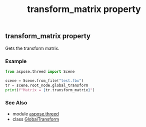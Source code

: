 ﻿---
title: transform_matrix property
second_title: Aspose.3D for Python via .NET API References
description: 
type: docs
weight: 60
url: /python-net/aspose.threed/globaltransform/transform_matrix/
is_root: false
---

## transform_matrix property


Gets the transform matrix.

### Example 


```python
from aspose.threed import Scene

scene = Scene.from_file("test.fbx")
tr = scene.root_node.global_transform
print(f"Matrix = {tr.transform_matrix}")

```

### See Also
* module [aspose.threed](../../)
* class [GlobalTransform](/3d/python-net/aspose.threed/globaltransform)

